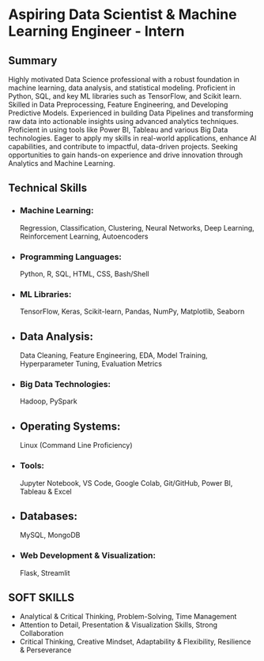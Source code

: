 # Aspiring Data Scientist & Machine Learning Engineer - Intern

## Summary
Highly motivated Data Science professional with a robust foundation in machine learning, data analysis, and
statistical modeling. Proficient in Python, SQL, and key ML libraries such as TensorFlow, and Scikit learn. Skilled in
Data Preprocessing, Feature Engineering, and Developing Predictive Models. Experienced in building Data Pipelines
and transforming raw data into actionable insights using advanced analytics techniques. Proficient in using tools like
Power BI, Tableau and various Big Data technologies. Eager to apply my skills in real-world applications, enhance AI
capabilities, and contribute to impactful, data-driven projects. Seeking opportunities to gain hands-on experience
and drive innovation through Analytics and Machine Learning.

## Technical Skills
- ### Machine Learning:
  Regression, Classification, Clustering, Neural Networks, Deep Learning, Reinforcement Learning, Autoencoders
- ### Programming Languages:
  Python, R, SQL, HTML, CSS, Bash/Shell
- ###  ML Libraries:
  TensorFlow, Keras, Scikit-learn, Pandas, NumPy, Matplotlib, Seaborn
- ## Data Analysis:
  Data Cleaning, Feature Engineering, EDA, Model Training, Hyperparameter Tuning, Evaluation Metrics
- ### Big Data Technologies:
  Hadoop, PySpark
- ## Operating Systems:
  Linux (Command Line Proficiency)
- ### Tools:
  Jupyter Notebook, VS Code, Google Colab, Git/GitHub, Power BI, Tableau & Excel
- ## Databases:
  MySQL, MongoDB
- ### Web Development & Visualization:
  Flask, Streamlit

## SOFT SKILLS 
- Analytical & Critical Thinking, Problem-Solving, Time Management
- Attention to Detail, Presentation & Visualization Skills, Strong Collaboration
- Critical Thinking, Creative Mindset, Adaptability & Flexibility, Resilience & Perseverance
